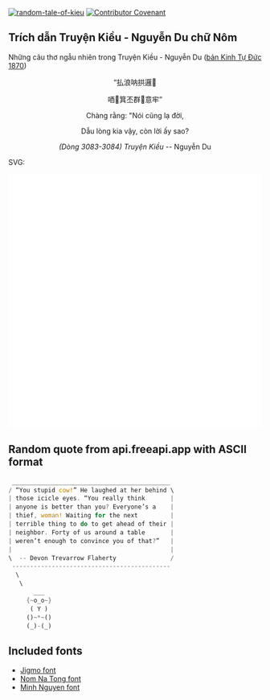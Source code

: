 [![random-tale-of-kieu](https://github.com/huuquyet/random-tale-of-kieu/actions/workflows/random-tale-of-kieu.yml/badge.svg)](https://github.com/huuquyet/random-tale-of-kieu/actions/workflows/random-tale-of-kieu.yml)
[![Contributor Covenant](https://img.shields.io/badge/Contributor%20Covenant-2.1-4baaaa.svg)](.github/CODE_OF_CONDUCT.md "Contributor Covenant 2.1")

## Trích dẫn Truyện Kiều - Nguyễn Du chữ Nôm

Những câu thơ ngẫu nhiên trong Truyện Kiều - Nguyễn Du ([bản Kinh Tự Đức 1870](https://vi.wikisource.org/wiki/Truy%E1%BB%87n_Ki%E1%BB%81u_(b%E1%BA%A3n_Kinh_T%E1%BB%B1_%C4%90%E1%BB%A9c_1870)))

<div align="center">
<!-- START_KIEU -->
      <p class="nom">“払浪呐拱邏𠁀</p>
      <p class="nom">唒𢚸箕丕群𠳒意牢”</p>
      <p class="quocngu">Chàng rằng: "Nói cũng lạ đời,</p>
      <p class="quocngu">Dẫu lòng kia vậy, còn lời ấy sao?</p>
      <p class="author"><i>(Dòng 3083-3084) Truyện Kiều</i> -- Nguyễn Du</p>
<!-- END_KIEU -->
</div>

SVG:

<div align="center">
  <img src="./assets/random-kieu.svg" alt="The Tale of Kieu - Nguyen Du">
</div>

## Random quote from api.freeapi.app with ASCII format

<!-- START_QUOTE -->
```rust
 ____________________________________________
/ “You stupid cow!” He laughed at her behind \
| those icicle eyes. “You really think       |
| anyone is better than you? Everyone’s a    |
| thief, woman! Waiting for the next         |
| terrible thing to do to get ahead of their |
| neighbor. Forty of us around a table       |
| weren’t enough to convince you of that?”   |
|                                            |
\  -- Devon Trevarrow Flaherty               /
 --------------------------------------------
  \
   \
       ___  
     {~o_o~}
      ( Y )
     ()~*~()   
     (_)-(_)   
```
<!-- END_QUOTE -->

## Included fonts

- [Jigmo font](https://github.com/kamichikoichi/jigmo)
- [Nom Na Tong font](https://github.com/nomfoundation/font)
- [Minh Nguyen font](https://github.com/TKYKmori/Minh-Nguyen)
